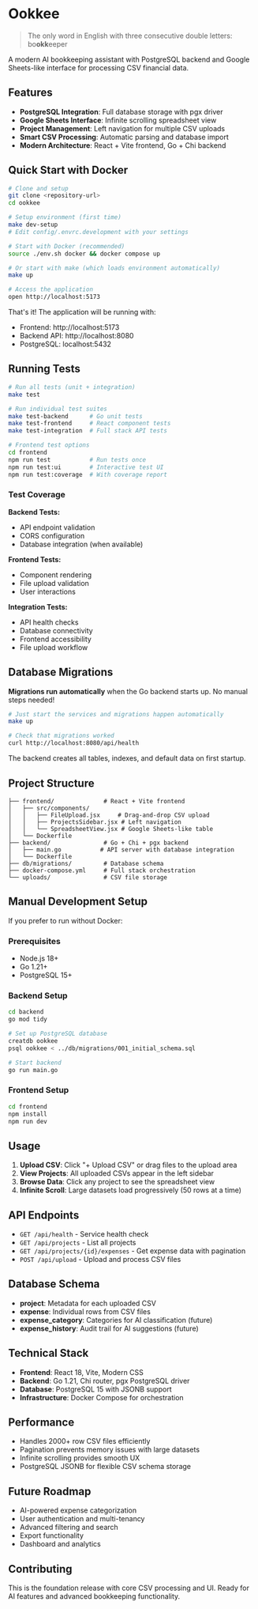 # Ookkee

> The only word in English with three consecutive double letters: bo**okk**eeper

A modern AI bookkeeping assistant with PostgreSQL backend and Google Sheets-like interface for processing CSV financial data.

## Features

- **PostgreSQL Integration**: Full database storage with pgx driver
- **Google Sheets Interface**: Infinite scrolling spreadsheet view
- **Project Management**: Left navigation for multiple CSV uploads
- **Smart CSV Processing**: Automatic parsing and database import
- **Modern Architecture**: React + Vite frontend, Go + Chi backend

## Quick Start with Docker

```bash
# Clone and setup
git clone <repository-url>
cd ookkee

# Setup environment (first time)
make dev-setup
# Edit config/.envrc.development with your settings

# Start with Docker (recommended)
source ./env.sh docker && docker compose up

# Or start with make (which loads environment automatically)
make up

# Access the application
open http://localhost:5173
```

That's it! The application will be running with:
- Frontend: http://localhost:5173
- Backend API: http://localhost:8080
- PostgreSQL: localhost:5432

## Running Tests

```bash
# Run all tests (unit + integration)
make test

# Run individual test suites
make test-backend      # Go unit tests
make test-frontend     # React component tests
make test-integration  # Full stack API tests

# Frontend test options
cd frontend
npm run test           # Run tests once
npm run test:ui        # Interactive test UI
npm run test:coverage  # With coverage report
```

### Test Coverage

**Backend Tests:**
- API endpoint validation
- CORS configuration
- Database integration (when available)

**Frontend Tests:**
- Component rendering
- File upload validation
- User interactions

**Integration Tests:**
- API health checks
- Database connectivity
- Frontend accessibility
- File upload workflow

## Database Migrations

**Migrations run automatically** when the Go backend starts up. No manual steps needed!

```bash
# Just start the services and migrations happen automatically
make up

# Check that migrations worked
curl http://localhost:8080/api/health
```

The backend creates all tables, indexes, and default data on first startup.

## Project Structure

```
├── frontend/              # React + Vite frontend
│   ├── src/components/
│   │   ├── FileUpload.jsx     # Drag-and-drop CSV upload
│   │   ├── ProjectsSidebar.jsx # Left navigation
│   │   └── SpreadsheetView.jsx # Google Sheets-like table
│   └── Dockerfile
├── backend/               # Go + Chi + pgx backend
│   ├── main.go           # API server with database integration
│   └── Dockerfile
├── db/migrations/         # Database schema
├── docker-compose.yml     # Full stack orchestration
└── uploads/               # CSV file storage
```

## Manual Development Setup

If you prefer to run without Docker:

### Prerequisites
- Node.js 18+
- Go 1.21+
- PostgreSQL 15+

### Backend Setup
```bash
cd backend
go mod tidy

# Set up PostgreSQL database
creatdb ookkee
psql ookkee < ../db/migrations/001_initial_schema.sql

# Start backend
go run main.go
```

### Frontend Setup
```bash
cd frontend
npm install
npm run dev
```

## Usage

1. **Upload CSV**: Click "+ Upload CSV" or drag files to the upload area
2. **View Projects**: All uploaded CSVs appear in the left sidebar
3. **Browse Data**: Click any project to see the spreadsheet view
4. **Infinite Scroll**: Large datasets load progressively (50 rows at a time)

## API Endpoints

- `GET /api/health` - Service health check
- `GET /api/projects` - List all projects
- `GET /api/projects/{id}/expenses` - Get expense data with pagination
- `POST /api/upload` - Upload and process CSV files

## Database Schema

- **project**: Metadata for each uploaded CSV
- **expense**: Individual rows from CSV files
- **expense_category**: Categories for AI classification (future)
- **expense_history**: Audit trail for AI suggestions (future)

## Technical Stack

- **Frontend**: React 18, Vite, Modern CSS
- **Backend**: Go 1.21, Chi router, pgx PostgreSQL driver
- **Database**: PostgreSQL 15 with JSONB support
- **Infrastructure**: Docker Compose for orchestration

## Performance

- Handles 2000+ row CSV files efficiently
- Pagination prevents memory issues with large datasets
- Infinite scrolling provides smooth UX
- PostgreSQL JSONB for flexible CSV schema storage

## Future Roadmap

- AI-powered expense categorization
- User authentication and multi-tenancy
- Advanced filtering and search
- Export functionality
- Dashboard and analytics

## Contributing

This is the foundation release with core CSV processing and UI. Ready for AI features and advanced bookkeeping functionality.
